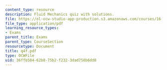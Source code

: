 ```yaml
---
content_type: resource
description: Fluid Mechanics quiz with solutions.
file: https://ol-ocw-studio-app-production.s3.amazonaws.com/courses/16-01-unified-engineering-i-ii-iii-iv-fall-2005-spring-2006/36ffb58462b875b2f2323dad758b6dd8_q4f.pdf
file_type: application/pdf
learning_resource_types:
- Exams
parent_title: Exams
parent_type: CourseSection
resourcetype: Document
title: q4f.pdf
type: OCWFile
uid: 36ffb584-62b8-75b2-f232-3dad758b6dd8
---
```

